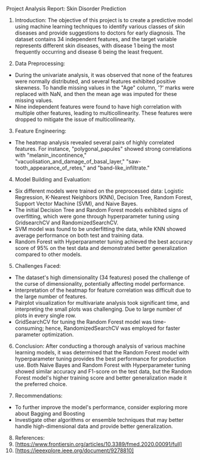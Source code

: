 Project Analysis Report: Skin Disorder Prediction

1. Introduction:
The objective of this project is to create a predictive model using machine learning techniques to identify various classes of skin diseases and provide suggestions to doctors for early diagnosis. 
The dataset contains 34 independent features, and the target variable represents different skin diseases, with disease 1 being the most frequently occurring and disease 6 being the least frequent.

2. Data Preprocessing:
- During the univariate analysis, it was observed that none of the features were normally distributed, and several features exhibited positive skewness. 
To handle missing values in the "Age" column, '?' marks were replaced with NaN, and then the mean age was imputed for these missing values.
- Nine independent features were found to have high correlation with multiple other features, leading to multicollinearity. These features were dropped to mitigate the issue of multicollinearity.

3. Feature Engineering:
- The heatmap analysis revealed several pairs of highly correlated features. 
For instance, "polygonal_papules" showed strong correlations with "melanin_incontinence," "vacuolisation_and_damage_of_basal_layer," "saw-tooth_appearance_of_retes," and "band-like_infiltrate."

4. Model Building and Evaluation:
- Six different models were trained on the preprocessed data: Logistic Regression, K-Nearest Neighbors (KNN), Decision Tree, Random Forest, Support Vector Machine (SVM), and Naive Bayes.
- The initial Decision Tree and Random Forest models exhibited signs of overfitting, which were gone through hyperparameter tuning using GridsearchCV and RandomizedSearchCV.
- SVM model was found to be underfitting the data, while KNN showed average performance on both test and training data.
- Random Forest with Hyperparameter tuning achieved the best accuracy score of 95% on the test data and demonstrated better generalization compared to other models.


5. Challenges Faced:
- The dataset's high dimensionality (34 features) posed the challenge of the curse of dimensionality, potentially affecting model performance.
- Interpretation of the heatmap for feature correlation was difficult due to the large number of features.
- Pairplot visualization for multivariate analysis took significant time, and interpreting the small plots was challenging. Due to large number of plots in every single row.
- GridSearchCV for tuning the Random Forest model was time-consuming; hence, RandomizedSearchCV was employed for faster parameter optimization.

6. Conclusion:
After conducting a thorough analysis of various machine learning models, 
it was determined that the Random Forest model with hyperparameter tuning provides the best performance for production use.
Both Naive Bayes and Random Forest with Hyperparameter tuning showed similar accuracy and F1-score on the test data, 
but the Random Forest model's higher training score and better generalization made it the preferred choice.

7. Recommendations:
- To further improve the model's performance, consider exploring more about Bagging and Boosting
- Investigate other algorithms or ensemble techniques that may better handle high-dimensional data and provide better generalization.

8. References:
1. [https://www.frontiersin.org/articles/10.3389/fmed.2020.00091/full]
2. [https://ieeexplore.ieee.org/document/9278810]
